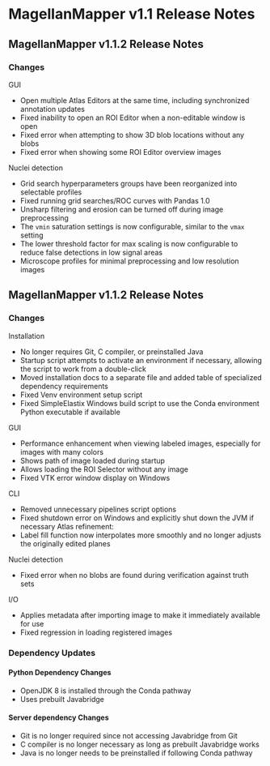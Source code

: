 # MagellanMapper v1.1 Release Notes

## MagellanMapper v1.1.2 Release Notes

### Changes

GUI
- Open multiple Atlas Editors at the same time, including synchronized annotation updates
- Fixed inability to open an ROI Editor when a non-editable window is open
- Fixed error when attempting to show 3D blob locations without any blobs
- Fixed error when showing some ROI Editor overview images

Nuclei detection
- Grid search hyperparameters groups have been reorganized into selectable profiles
- Fixed running grid searches/ROC curves with Pandas 1.0
- Unsharp filtering and erosion can be turned off during image preprocessing
- The `vmin` saturation settings is now configurable, similar to the `vmax` setting
- The lower threshold factor for max scaling is now configurable to reduce false detections in low signal areas
- Microscope profiles for minimal preprocessing and low resolution images

## MagellanMapper v1.1.2 Release Notes

### Changes

Installation
- No longer requires Git, C compiler, or preinstalled Java
- Startup script attempts to activate an environment if necessary, allowing the script to work from a double-click
- Moved installation docs to a separate file and added table of specialized dependency requirements
- Fixed Venv environment setup script
- Fixed SimpleElastix Windows build script to use the Conda environment Python executable if available

GUI
- Performance enhancement when viewing labeled images, especially for images with many colors
- Shows path of image loaded during startup
- Allows loading the ROI Selector without any image
- Fixed VTK error window display on Windows

CLI
- Removed unnecessary pipelines script options
- Fixed shutdown error on Windows and explicitly shut down the JVM if necessary
Atlas refinement:
- Label fill function now interpolates more smoothly and no longer adjusts the originally edited planes

Nuclei detection
- Fixed error when no blobs are found during verification against truth sets

I/O
- Applies metadata after importing image to make it immediately available for use
- Fixed regression in loading registered images

### Dependency Updates

#### Python Dependency Changes

- OpenJDK 8 is installed through the Conda pathway
- Uses prebuilt Javabridge

#### Server dependency Changes

- Git is no longer required since not accessing Javabridge from Git
- C compiler is no longer necessary as long as prebuilt Javabridge works
- Java is no longer needs to be preinstalled if following Conda pathway

